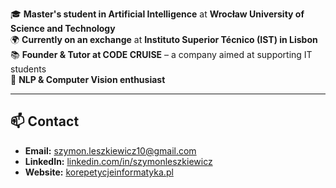 🎓 **Master's student in Artificial Intelligence** at **Wrocław University of Science and Technology**  
🌍 **Currently on an exchange** at **Instituto Superior Técnico (IST) in Lisbon**  
📚 **Founder & Tutor at CODE CRUISE** – a company aimed at supporting IT students  
🤖 **NLP & Computer Vision enthusiast**  

---

## 📫 **Contact**
- **Email:** szymon.leszkiewicz10@gmail.com  
- **LinkedIn:** [linkedin.com/in/szymonleszkiewicz](https://www.linkedin.com/in/szymonleszkiewicz/)  
- **Website:** [korepetycjeinformatyka.pl](https://korepetycjeinformatyka.pl/)
  
